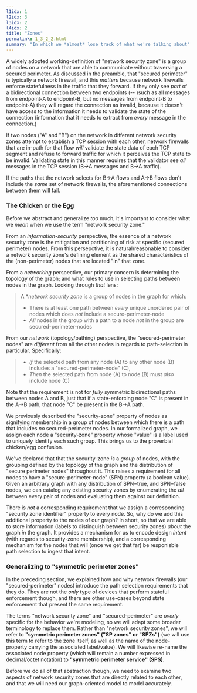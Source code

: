 ```yaml
---
l1idx: 1
l2idx: 3
l3idx: 2
l4idx: 2
title: "Zones"
permalink: 1_3_2_2.html
summary: "In which we *almost* lose track of what we're talking about"
---
```


A widely adopted working-definition of "network security zone" is a group of nodes on a network that are able to communicate without traversing a secured perimeter.  As discussed in the preamble, that "secured perimeter" is typically a network firewall, and this *matters* because network firewalls enforce statefulness in the traffic that they forward.  If they only see *part* of a bidirectional connection between two endpoints (-- )such as all messages from endpoint-A to endpoint-B, but no messages from endpoint-B to endpoint-A) they will regard the connection as invalid, because it doesn't have access to the information it needs to validate the state of the connection  (information that it needs to extract from *every* message in the connection.)

If two nodes ("A" and "B") on the network in different network security zones attempt to establish a TCP session with each other, network firewalls that are in-path for that flow *will* validate the state data of each TCP segment and refuse to forward traffic for which it perceives the TCP state to be invalid.  Validating state in this manner requires that the validator see *all* messages in the TCP session  (B->A messages and B->A traffic).

If the paths that the network selects for B->A flows and A->B flows don't include the *same* set of network firewalls, the aforementioned connections between them will fail.

### The Chicken or the Egg

Before we abstract and generalize *too* much, it's important to consider what we *mean* when we use the term "network security zone."

From an *information-security* perspective, the essence of a network security zone is the mitigation and partitioning of risk at specific (secured perimeter) nodes.  From this persepctive, it is natural/reasonable to consider a network security zone's defining element as the shared characteristics of the (non-perimeter) nodes that are located "in" that zone.

From a *networking* perspective, our primary concern is determining the topology of the graph; and what rules to use in selecting paths between nodes in the graph.  Looking through *that* lens:

> A **network security zone* is a group of nodes in the graph for which:
>   - There is at least one path between *every* unique unordered pair of nodes which does *not* include a secure-perimeter-node
>   - *All* nodes in the group with a path to a node *not* in the group are secured-perimeter-nodes

From our *network* (topology/pathing) perspective, the "secured-perimeter nodes" are *different* from all the other nodes in regards to path-selection in particular.  Specifically:

> - *If* the selected path from any node (A) to any other node (B) includes a "secured-perimeter-node" (C),
> - *Then* the selected path from node (A) to node (B) must *also* include node (C)


Note that the requirement is not for *fully* symmetric bidirectional paths between nodes A and B, just that if a state-enforcing node "C" is present in the A->B path, that node "C" be present in the B->A path.

We previously described the "security-zone" property of nodes as signifying membership in a group of nodes between which there is a path that includes *no* secured-perimeter nodes.  In our formalized graph, we assign each node a "security-zone" property whose "value" is a label used to uniquely identify each such group.  This brings us to the proverbial chicken/egg confusion.  

We've declared that that the security-zone *is* a *group* of nodes, with the grouping defined by the topology of the graph and the distribution of "secure perimeter nodes" throughout it. This raises a requirement for all nodes to have a "secure-perimeter-node" (SPN) property (a boolean value).  Given an arbitrary graph with any distribution of SPN=true, and SPN=false nodes, we can catalog any existing security zones by enumerating the *all* between every pair of nodes and evaluating them against our definition.

There is *not* a corresponding requirement that we assign a corresponding "security zone identifier" property to every node.  So, why do we add this additional property to the nodes of our graph?  In short, so that we are able to store information (labels to distinguish between security zones) *about* the graph *in* the graph.  It provides a mechanism for us to encode design *intent* (with regards to security-zone membership), and a corresponding mechanism for the nodes that will (once we get that far) be responisble path selection to ingest that intent.

### Generalizing to "symmetric perimeter zones"

In the preceding section, we explained how and why network firewalls (our "secured-perimeter" nodes) introduce the path selection requirements that they do.  They are not the *only* type of devices that perform stateful enforcement though, and there are other use-cases beyond state enforcement that present the same requirement.

The terms "network security zone" and "secured-perimeter" are *overly* specific for the behavior we're modeling, so we will adapt some broader terminology to replace them.  Rather than "network security zones", we will refer to **"symmetric perimeter zones" ("SP zones" or "SPZs")** (we will use this term to refer to the zone itself, as well as the name of the node-property carrying the associated label/value).  We will likewise re-name the associated node property (which will remain a number expressed in decimal/octet notation) to **"symmetric perimeter service" (SPS)**.

Before we do all of that abstraction though, we need to examine two aspects of network security zones that are directly related to each other, and that we will need our graph-oriented model to model accurately.
